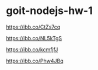 # goit-nodejs-hw-1

<!-- getContactList -->

https://ibb.co/CtZs7cq

<!-- getContactById, addContact -->

https://ibb.co/NL5kTgS

<!-- removeCpntactById -->

https://ibb.co/kcmfjfJ

<!-- updateContact -->

https://ibb.co/Phw4JBq
